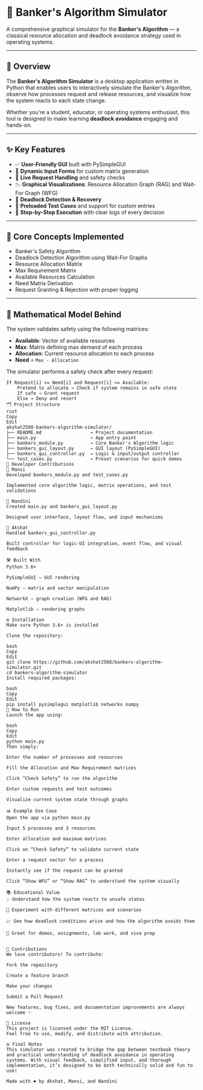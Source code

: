 # 🏦 Banker's Algorithm Simulator

A comprehensive graphical simulator for the **Banker's Algorithm** — a classical resource allocation and deadlock avoidance strategy used in operating systems.

---

## 📌 Overview

The **Banker's Algorithm Simulator** is a desktop application written in Python that enables users to interactively simulate the Banker's Algorithm, observe how processes request and release resources, and visualize how the system reacts to each state change.

Whether you're a student, educator, or operating systems enthusiast, this tool is designed to make learning **deadlock avoidance** engaging and hands-on.

---

## ✨ Key Features

- ✅ **User-Friendly GUI** built with PySimpleGUI
- 🔄 **Dynamic Input Forms** for custom matrix generation
- 🔐 **Live Request Handling** and safety checks
- 📉 **Graphical Visualizations**: Resource Allocation Graph (RAG) and Wait-For Graph (WFG)
- 🔁 **Deadlock Detection & Recovery**
- 📂 **Preloaded Test Cases** and support for custom entries
- 🧪 **Step-by-Step Execution** with clear logs of every decision

---

## 🧠 Core Concepts Implemented

- Banker's Safety Algorithm
- Deadlock Detection Algorithm using Wait-For Graphs
- Resource Allocation Matrix
- Max Requirement Matrix
- Available Resources Calculation
- Need Matrix Derivation
- Request Granting & Rejection with proper logging

---

## 🧮 Mathematical Model Behind

The system validates safety using the following matrices:

- **Available**: Vector of available resources  
- **Max**: Matrix defining max demand of each process  
- **Allocation**: Current resource allocation to each process  
- **Need** = `Max - Allocation`

The simulator performs a safety check after every request:

```text
If Request[i] <= Need[i] and Request[i] <= Available:
    Pretend to allocate → Check if system remains in safe state
    If safe → Grant request
    Else → Deny and revert
🗂️ Project Structure
rust
Copy
Edit
akshat2508-bankers-algorithm-simulator/
├── README.md                  → Project documentation
├── main.py                    → App entry point
├── bankers_module.py          → Core Banker's Algorithm logic
├── bankers_gui_layout.py      → GUI layout (PySimpleGUI)
├── bankers_gui_controller.py  → Logic & input/output controller
└── test_cases.py              → Preset scenarios for quick demos
👥 Developer Contributions
🧩 Mansi
Developed bankers_module.py and test_cases.py

Implemented core algorithm logic, matrix operations, and test validations

🎨 Nandini
Created main.py and bankers_gui_layout.py

Designed user interface, layout flow, and input mechanisms

🔧 Akshat
Handled bankers_gui_controller.py

Built controller for logic-UI integration, event flow, and visual feedback

🛠️ Built With
Python 3.6+

PySimpleGUI – GUI rendering

NumPy – matrix and vector manipulation

NetworkX – graph creation (WFG and RAG)

Matplotlib – rendering graphs

⚙️ Installation
Make sure Python 3.6+ is installed

Clone the repository:

bash
Copy
Edit
git clone https://github.com/akshat2508/bankers-algorithm-simulator.git
cd bankers-algorithm-simulator
Install required packages:

bash
Copy
Edit
pip install pysimplegui matplotlib networkx numpy
🚀 How to Run
Launch the app using:

bash
Copy
Edit
python main.py
Then simply:

Enter the number of processes and resources

Fill the Allocation and Max Requirement matrices

Click “Check Safety” to run the algorithm

Enter custom requests and test outcomes

Visualize current system state through graphs

📊 Example Use Case
Open the app via python main.py

Input 5 processes and 3 resources

Enter allocation and maximum matrices

Click on “Check Safety” to validate current state

Enter a request vector for a process

Instantly see if the request can be granted

Click “Show WFG” or “Show RAG” to understand the system visually

📚 Educational Value
💡 Understand how the system reacts to unsafe states

🔄 Experiment with different matrices and scenarios

📈 See how deadlock conditions arise and how the algorithm avoids them

🧠 Great for demos, assignments, lab work, and viva prep


🤝 Contributions
We love contributors! To contribute:

Fork the repository

Create a feature branch

Make your changes

Submit a Pull Request

New features, bug fixes, and documentation improvements are always welcome ✨

📄 License
This project is licensed under the MIT License.
Feel free to use, modify, and distribute with attribution.

🔚 Final Notes
This simulator was created to bridge the gap between textbook theory and practical understanding of deadlock avoidance in operating systems. With visual feedback, simplified input, and thorough implementation, it’s designed to be both technically solid and fun to use!

Made with ❤️ by Akshat, Mansi, and Nandini

